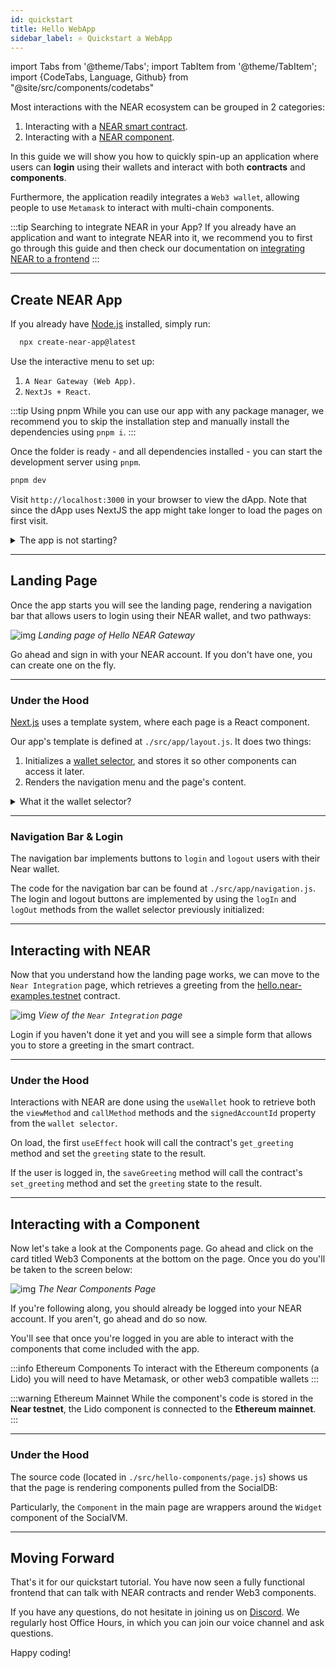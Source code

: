 ```yaml
---
id: quickstart
title: Hello WebApp
sidebar_label: ⭐ Quickstart a WebApp
---
```


import Tabs from '@theme/Tabs';
import TabItem from '@theme/TabItem';
import {CodeTabs, Language, Github} from "@site/src/components/codetabs"

Most interactions with the NEAR ecosystem can be grouped in 2 categories:

1. Interacting with a [NEAR smart contract](/develop/contracts/quickstart).
2. Interacting with a [NEAR component](/bos/tutorial/quickstart).

In this guide we will show you how to quickly spin-up an application where users can **login** using their wallets and interact with both **contracts** and **components**.

Furthermore, the application readily integrates a `Web3 wallet`, allowing people to use `Metamask` to interact with multi-chain components.

:::tip Searching to integrate NEAR in your App?
If you already have an application and want to integrate NEAR into it, we recommend you to first go through this guide and then check our documentation on [integrating NEAR to a frontend](./frontend.md)
:::

---

## Create NEAR App

If you already have [Node.js](https://nodejs.org/en/download) installed, simply run:

```bash
  npx create-near-app@latest
```

Use the interactive menu to set up:

1. `A Near Gateway (Web App)`.
2. `NextJs + React`.

:::tip Using pnpm
While you can use our app with any package manager, we recommend you to skip the installation step and manually install the dependencies using `pnpm i`.
:::

Once the folder is ready - and all dependencies installed - you can start the development server using `pnpm`.

```bash
pnpm dev
```

Visit `http://localhost:3000` in your browser to view the dApp. Note that since the dApp uses NextJS the app might take longer to load the pages on first visit.

<details>
<summary> The app is not starting? </summary>

Make sure you are using **node >= v18**, you can easily switch versions using `nvm use 18`

</details>

---

## Landing Page

Once the app starts you will see the landing page, rendering a navigation bar that allows users to login using their NEAR wallet, and two pathways:

![img](/docs/assets/examples/hello-near-landing-page.png) _Landing page of Hello NEAR Gateway_

Go ahead and sign in with your NEAR account. If you don't have one, you can create one on the fly.

<hr className="subsection" />

### Under the Hood

[Next.js](https://nextjs.org/) uses a template system, where each page is a React component.

Our app's template is defined at `./src/app/layout.js`. It does two things:

1. Initializes a [wallet selector](../../4.tools/wallet-selector.md), and stores it so other components can access it later.
2. Renders the navigation menu and the page's content.

<Github url="https://github.com/near/create-near-app/blob/master/templates/frontend/next-app/src/app/layout.js" language="jsx" start="6" end="21" />

<details>
<summary>What it the wallet selector?</summary>

The wallet selector is a component that allows users to select their preferred Near wallet to login. Our application implements a `useInitWallet` hook, that initializes a wallet selector and stores it so other components can access it later.

</details>

<hr className="subsection" />

### Navigation Bar & Login

The navigation bar implements buttons to `login` and `logout` users with their Near wallet.

The code for the navigation bar can be found at `./src/app/navigation.js`. The login and logout buttons are implemented by using the `logIn` and `logOut` methods from the wallet selector previously initialized:

<Github url="https://github.com/near/create-near-app/blob/master/templates/frontend/next-app/src/components/navigation.js" language="jsx" start="10" end="22" />

---

## Interacting with NEAR

Now that you understand how the landing page works, we can move to the `Near Integration` page, which retrieves a greeting from the [hello.near-examples.testnet](https://testnet.nearblocks.io/address/hello.near-examples.testnet) contract.

![img](/docs/assets/examples/hello-near-gateway.png) _View of the `Near Integration` page_

Login if you haven't done it yet and you will see a simple form that allows you to store a greeting in the smart contract.

<hr className="subsection" />

### Under the Hood

Interactions with NEAR are done using the `useWallet` hook to retrieve both the `viewMethod` and `callMethod` methods and the `signedAccountId` property from the `wallet selector`.

<Github url="https://github.com/near/create-near-app/blob/master/templates/frontend/next-app/src/app/hello-near/page.js" language="jsx" start="12" end="32" />

On load, the first `useEffect` hook will call the contract's `get_greeting` method and set the `greeting` state to the result.

If the user is logged in, the `saveGreeting` method will call the contract's `set_greeting` method and set the `greeting` state to the result.

---

## Interacting with a Component

Now let's take a look at the Components page. Go ahead and click on the card titled Web3 Components at the bottom on the page. Once you do you'll be taken to the screen below:

![img](/docs/assets/examples/hello-near-components.png) _The Near Components Page_

If you're following along, you should already be logged into your NEAR account. If you aren't, go ahead and do so now.

You'll see that once you're logged in you are able to interact with the components that come included with the app.

:::info Ethereum Components
To interact with the Ethereum components (a Lido) you will need to have Metamask, or other web3 compatible wallets
:::

:::warning Ethereum Mainnet
While the component's code is stored in the **Near testnet**, the Lido component is connected to the **Ethereum mainnet**.
:::

<hr className="subsection" />

### Under the Hood

The source code (located in `./src/hello-components/page.js`) shows us that the page is rendering components pulled from the SocialDB:

<CodeTabs>
  <TabItem value="page.js">
    <Github url="https://github.com/near/create-near-app/blob/master/templates/frontend/next-app/src/app/hello-components/page.js" start="25" end="34" language="jsx" /></TabItem>
  <TabItem value="vm-components.js">
      <Github url="https://github.com/near/create-near-app/blob/master/templates/frontend/next-app/src/components/vm-component.js" language="jsx" /></TabItem>
</CodeTabs>

Particularly, the `Component` in the main page are wrappers around the `Widget` component of the SocialVM.

---

## Moving Forward

That's it for our quickstart  tutorial. You have now seen a fully functional frontend that can talk with NEAR contracts and render Web3 components.

If you have any questions, do not hesitate in joining us on [Discord](https://near.chat). We regularly host Office Hours, in which you can join our voice channel and ask questions.

Happy coding!
